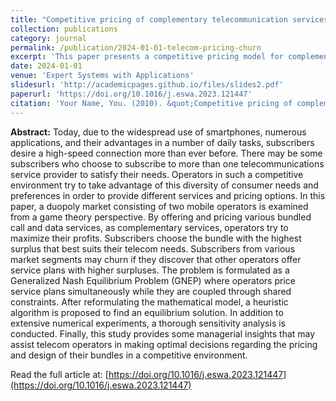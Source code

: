 ```yaml
---
title: "Competitive pricing of complementary telecommunication services with subscriber churn in a duopoly"
collection: publications
category: journal
permalink: /publication/2024-01-01-telecom-pricing-churn
excerpt: 'This paper presents a competitive pricing model for complementary telecom services, considering subscriber churn in a duopoly market.'
date: 2024-01-01
venue: 'Expert Systems with Applications'
slidesurl: 'http://academicpages.github.io/files/slides2.pdf'
paperurl: 'https://doi.org/10.1016/j.eswa.2023.121447'
citation: 'Your Name, You. (2010). &quot;Competitive pricing of complementary telecommunication services with subscriber churn in a duopoly.&quot; <i>Expert Systems with Applications</i>. 237, 121447.'
---
```


**Abstract:** Today, due to the widespread use of smartphones, numerous applications, and their advantages in a number of daily tasks, subscribers desire a high-speed connection more than ever before. There may be some subscribers who choose to subscribe to more than one telecommunications service provider to satisfy their needs. Operators in such a competitive environment try to take advantage of this diversity of consumer needs and preferences in order to provide different services and pricing options. In this paper, a duopoly market consisting of two mobile operators is examined from a game theory perspective. By offering and pricing various bundled call and data services, as complementary services, operators try to maximize their profits. Subscribers choose the bundle with the highest surplus that best suits their telecom needs. Subscribers from various market segments may churn if they discover that other operators offer service plans with higher surpluses. The problem is formulated as a Generalized Nash Equilibrium Problem (GNEP) where operators price service plans simultaneously while they are coupled through shared constraints. After reformulating the mathematical model, a heuristic algorithm is proposed to find an equilibrium solution. In addition to extensive numerical experiments, a thorough sensitivity analysis is conducted. Finally, this study provides some managerial insights that may assist telecom operators in making optimal decisions regarding the pricing and design of their bundles in a competitive environment.

Read the full article at: [https://doi.org/10.1016/j.eswa.2023.121447](https://doi.org/10.1016/j.eswa.2023.121447)
